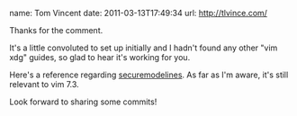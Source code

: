 name: Tom Vincent
date: 2011-03-13T17:49:34
url: http://tlvince.com/

Thanks for the comment.

It's a little convoluted to set up initially and I hadn't found any other "vim
xdg" guides, so glad to hear it's working for you.

Here's a reference regarding [securemodelines][]. As far as I'm aware, it's
still relevant to vim 7.3.

Look forward to sharing some commits!

  [securemodelines]: http://www.jukie.net/bart/blog
